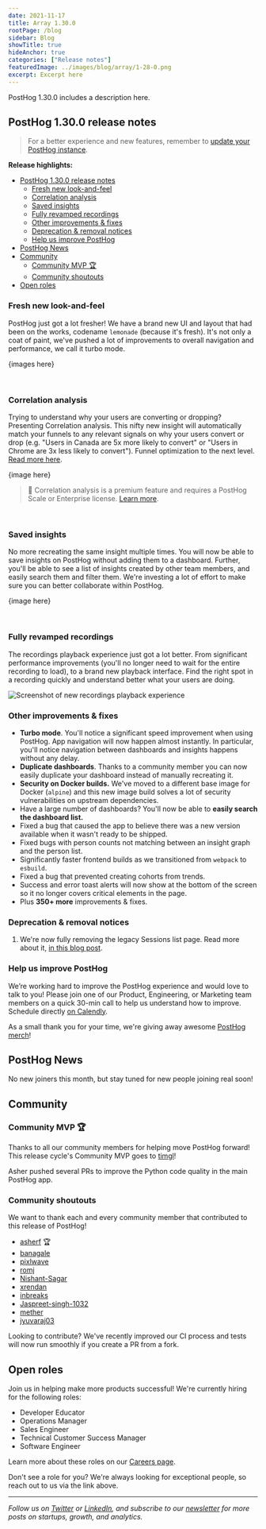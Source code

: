 ```yaml
---
date: 2021-11-17
title: Array 1.30.0
rootPage: /blog
sidebar: Blog
showTitle: true
hideAnchor: true
categories: ["Release notes"]
featuredImage: ../images/blog/array/1-28-0.png
excerpt: Excerpt here
---
```



PostHog 1.30.0 includes a description here.

## PostHog 1.30.0 release notes

> For a better experience and new features, remember to [update your PostHog instance](/docs/self-host/configure/upgrading-posthog).

**Release highlights:**

- [PostHog 1.30.0 release notes](#posthog-1300-release-notes)
  - [Fresh new look-and-feel](#fresh-new-look-and-feel)
  - [Correlation analysis](#correlation-analysis)
  - [Saved insights](#saved-insights)
  - [Fully revamped recordings](#fully-revamped-recordings)
  - [Other improvements & fixes](#other-improvements--fixes)
  - [Deprecation & removal notices](#deprecation--removal-notices)
  - [Help us improve PostHog](#help-us-improve-posthog)
- [PostHog News](#posthog-news)
- [Community](#community)
  - [Community MVP 🏆](#community-mvp-)
  - [Community shoutouts](#community-shoutouts)
- [Open roles](#open-roles)

### Fresh new look-and-feel

PostHog just got a lot fresher! We have a brand new UI and layout that had been on the works, codename `lemonade` (because it's fresh). It's not only a coat of paint, we've pushed a lot of improvements to overall navigation and performance, we call it turbo mode.


{images here}

<br />

### Correlation analysis

Trying to understand why your users are converting or dropping? Presenting Correlation analysis. This nifty new insight will automatically match your funnels to any relevant signals on why your users convert or drop (e.g. "Users in Canada are 5x more likely to convert" or "Users in Chrome are 3x less likely to convert"). Funnel optimization to the next level. [Read more here](/docs/....).

{image here}

> 🎁 Correlation analysis is a premium feature and requires a PostHog Scale or Enterprise license. [Learn more](/pricing).

<br />

### Saved insights

No more recreating the same insight multiple times. You will now be able to save insights on PostHog without adding them to a dashboard. Further, you'll be able to see a list of insights created by other team members, and easily search them and filter them. We're investing a lot of effort to make sure you can better collaborate within PostHog.

{image here}

<br />

### Fully revamped recordings

The recordings playback experience just got a lot better. From significant performance improvements (you'll no longer need to wait for the entire recording to load), to a brand new playback interface. Find the right spot in a recording quickly and understand better what your users are doing.

<img src="https://posthog-static-files.s3.us-east-2.amazonaws.com/Website-Assets/Array/1_30_0-recordings.png" alt="Screenshot of new recordings playback experience" />

<br />


### Other improvements & fixes
- **Turbo mode**. You'll notice a significant speed improvement when using PostHog. App navigation will now happen almost instantly. In particular, you'll notice navigation between dashboards and insights happens without any delay.
- **Duplicate dashboards**. Thanks to a community member you can now easily duplicate your dashboard instead of manually recreating it.
- **Security on Docker builds.** We've moved to a different base image for Docker (`alpine`) and this new image build solves a lot of security vulnerabilities on upstream dependencies.
- Have a large number of dashboards? You'll now be able to **easily search the dashboard list.**
- Fixed a bug that caused the app to believe there was a new version available when it wasn't ready to be shipped.
- Fixed bugs with person counts not matching between an insight graph and the person list.
- Significantly faster frontend builds as we transitioned from `webpack` to `esbuild`.
- Fixed a bug that prevented creating cohorts from trends.
- Success and error toast alerts will now show at the bottom of the screen so it no longer covers critical elements in the page.
- Plus **350+ more** improvements & fixes.

### Deprecation & removal notices

1. We're now fully removing the legacy Sessions list page. Read more about it, [in this blog post](/blog/sessions-removal).


### Help us improve PostHog

We’re working hard to improve the PostHog experience and would love to talk to you! Please join one of our Product, Engineering, or Marketing team members on a quick 30-min call to help us understand how to improve. Schedule directly [on Calendly](https://calendly.com/posthog-feedback).

As a small thank you for your time, we're giving away awesome [PostHog merch](https://merch.posthog.com)!

## PostHog News

No new joiners this month, but stay tuned for new people joining real soon!

## Community
### Community MVP 🏆

Thanks to all our community members for helping move PostHog forward! This release cycle's Community MVP goes to [timgl](https://github.com/asherf)!

Asher pushed several PRs to improve the Python code quality in the main PostHog app.

### Community shoutouts
We want to thank each and every community member that contributed to this release of PostHog!

- [asherf](https://github.com/asherf) 🏆
- [banagale](https://github.com/banagale)
- [pixlwave](https://github.com/pixlwave)
- [romj](https://github.com/romj)
- [Nishant-Sagar](https://github.com/Nishant-Sagar)
- [xrendan](https://github.com/xrendan)
- [inbreaks](https://github.com/inbreaks)
- [Jaspreet-singh-1032](https://github.com/Jaspreet-singh-1032)
- [mether](https://github.com/mether)
- [jyuvaraj03](https://github.com/jyuvaraj03)

Looking to contribute? We've recently improved our CI process and tests will now run smoothly if you create a PR from a fork.

## Open roles

Join us in helping make more products successful! We're currently hiring for the following roles:

- Developer Educator
- Operations Manager
- Sales Engineer
- Technical Customer Success Manager
- Software Engineer

Learn more about these roles on our [Careers page](https://posthog.com/careers).

Don't see a role for you? We're always looking for exceptional people, so reach out to us via the link above.

<hr/>

_Follow us on [Twitter](https://twitter.com/PostHog) or [LinkedIn](https://linkedin.com/company/posthog), and subscribe to our [newsletter](https://posthog.com/newsletter) for more posts on startups, growth, and analytics._

<ArrayCTA />
